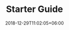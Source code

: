 ---
title: "Starter Guide"
date: 2018-12-29T11:02:05+06:00
icon: "ti-star"
description: "Get the most out of Nightingale Trading"
type : "docs"
---